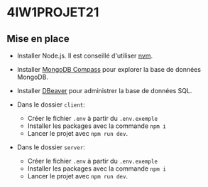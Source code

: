 # 4IW1PROJET21

## Mise en place

* Installer Node.js. Il est conseillé d'utiliser [nvm](https://github.com/nvm-sh/nvm).
* Installer [MongoDB Compass](https://www.mongodb.com/try/download/compass) pour explorer la base de données MongoDB.
* Installer [DBeaver](https://dbeaver.io/download/) pour administrer la base de données SQL.

* Dans le dossier `client`:
  * Créer le fichier `.env` à partir du `.env.exemple`
  * Installer les packages avec la commande `npm i`
  * Lancer le projet avec `npm run dev`.
* Dans le dossier `server`:
  * Créer le fichier `.env` à partir du `.env.exemple`
  * Installer les packages avec la commande `npm i`
  * Lancer le projet avec `npm run dev`.
